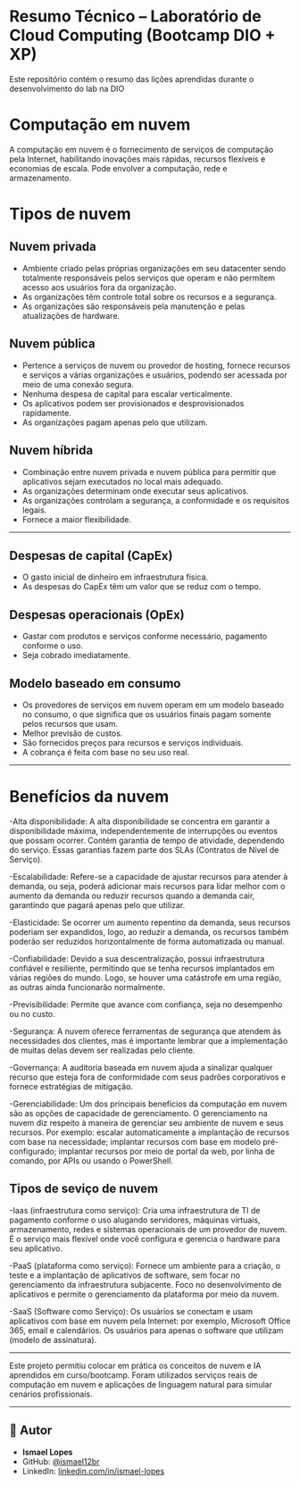 # Resumo Técnico – Laboratório de Cloud Computing (Bootcamp DIO + XP)
Este repositório contém o resumo das lições aprendidas durante o desenvolvimento do lab na DIO

# **Computação em nuvem**

A computação em nuvem é o fornecimento de serviços de computação pela Internet, habilitando inovações mais rápidas, recursos flexíveis e economias de escala.
Pode envolver a computação, rede e armazenamento.

# **Tipos de nuvem**

## Nuvem privada
* Ambiente criado pelas próprias organizações em seu datacenter sendo totalmente responsáveis pelos serviços que operam e não permitem acesso aos usuários fora da organização.
* As organizações têm controle total sobre os recursos e a segurança.
* As organizações são responsáveis pela manutenção e pelas atualizações de hardware.

## Nuvem pública
- Pertence a serviços de nuvem ou provedor de hosting, fornece recursos e serviços a várias organizações e usuários, podendo ser acessada por meio de uma conexão segura.
- Nenhuma despesa de capital para escalar verticalmente.
- Os aplicativos podem ser provisionados e desprovisionados rapidamente.
- As organizações pagam apenas pelo que utilizam.

## Nuvem híbrida
- Combinação entre nuvem privada e nuvem pública para permitir que aplicativos sejam executados no local mais adequado.
- As organizações determinam onde executar seus aplicativos.
- As organizações controlam a segurança, a conformidade e os requisitos legais.
- Fornece a maior flexibilidade.

---

## Despesas de capital (CapEx)
- O gasto inicial de dinheiro em infraestrutura física.
- As despesas do CapEx têm um valor que se reduz com o tempo.

## Despesas operacionais (OpEx)
- Gastar com produtos e serviços conforme necessário, pagamento conforme o uso.
- Seja cobrado imediatamente.

## Modelo baseado em consumo
- Os provedores de serviços em nuvem operam em um modelo baseado no consumo, o que significa que os usuários finais pagam somente pelos recursos que usam.
- Melhor previsão de custos.
- São fornecidos preços para recursos e serviços individuais.
- A cobrança é feita com base no seu uso real.

---

# Benefícios da nuvem
-Alta disponibilidade: A alta disponibilidade se concentra em garantir a disponibilidade máxima, independentemente de interrupções ou eventos que possam ocorrer. Contém garantia de tempo de atividade, dependendo do serviço. Essas garantias fazem parte dos SLAs (Contratos de Nível de Serviço).

-Escalabilidade: Refere-se a capacidade de ajustar recursos para atender à demanda, ou seja, poderá adicionar mais recursos para lidar melhor com o aumento da demanda ou reduzir recursos quando a demanda cair, garantindo que pagará apenas pelo que utilizar.

-Elasticidade: Se ocorrer um aumento repentino da demanda, seus recursos poderiam ser expandidos, logo, ao reduzir a demanda, os recursos também poderão ser reduzidos horizontalmente de forma automatizada ou manual.

-Confiabilidade: Devido a sua descentralização, possui infraestrutura confiável e resiliente, permitindo que se tenha recursos implantados em várias regiões do mundo. Logo, se houver uma catástrofe em uma região, as outras ainda funcionarão normalmente.

-Previsibilidade: Permite que avance com confiança, seja no desempenho ou no custo.

-Segurança: A nuvem oferece ferramentas de segurança que atendem às necessidades dos clientes, mas é importante lembrar que a implementação de muitas delas devem ser realizadas pelo cliente.

-Governança: A auditoria baseada em nuvem ajuda a sinalizar qualquer recurso que esteja fora de conformidade com seus padrões corporativos e fornece estratégias de mitigação.

-Gerenciabilidade: Um dos principais benefícios da computação em nuvem são as opções de capacidade de gerenciamento. O gerenciamento na nuvem diz respeito à maneira de gerenciar seu ambiente de nuvem e seus recursos. Por exemplo: escalar automaticamente a implantação de recursos com base na necessidade; implantar recursos com base em modelo pré-configurado; implantar recursos por meio de portal da web, por linha de comando, por APIs ou usando o PowerShell.

## Tipos de seviço de nuvem
-Iaas (infraestrutura como serviço): Cria uma infraestrutura de TI de pagamento conforme o uso alugando servidores, máquinas virtuais, armazenamento, redes e sistemas operacionais de um provedor de nuvem. É o serviço mais flexível onde você configura e gerencia o hardware para seu aplicativo.

-PaaS (plataforma como serviço): Fornece um ambiente para a criação, o teste e a implantação de aplicativos de software, sem focar no gerenciamento da infraestrutura subjacente. Foco no desenvolvimento de aplicativos e permite o gerenciamento da plataforma por meio da nuvem.

-SaaS (Software como Serviço): Os usuários se conectam e usam aplicativos com base em nuvem pela Internet: por exemplo, Microsoft Office 365, email e calendários. Os usuários para apenas o software que utilizam (modelo de assinatura).

---

Este projeto permitiu colocar em prática os conceitos de nuvem e IA aprendidos em curso/bootcamp. Foram utilizados serviços reais de computação em nuvem e aplicações de linguagem natural para simular cenários profissionais.

---

## 🚀 Autor

- **Ismael Lopes**  
- GitHub: [@ismael12br](https://github.com/ismael12br)  
- LinkedIn: [linkedin.com/in/ismael-lopes](https://www.linkedin.com/in/ismael-lopes)
